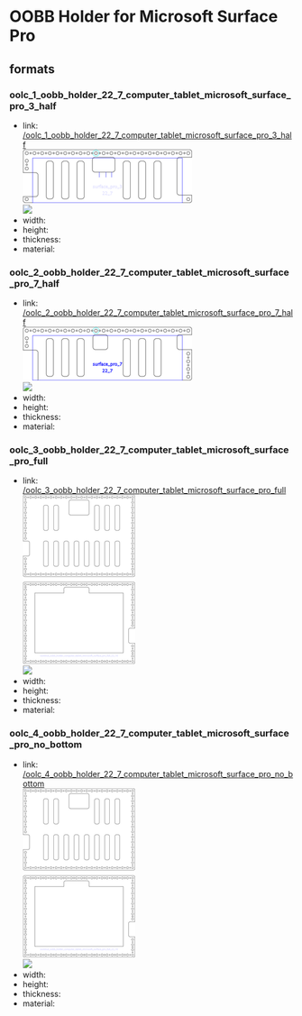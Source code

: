 # OOBB Holder for Microsoft Surface Pro


## formats

### oolc_1_oobb_holder_22_7_computer_tablet_microsoft_surface_pro_3_half
* link: [/oolc_1_oobb_holder_22_7_computer_tablet_microsoft_surface_pro_3_half](oolc_1_oobb_holder_22_7_computer_tablet_microsoft_surface_pro_3_half)  
![](oolc_1_oobb_holder_22_7_computer_tablet_microsoft_surface_pro_3_half/working_300.png)  
![](oolc_1_oobb_holder_22_7_computer_tablet_microsoft_surface_pro_3_half/image_300.jpg)  
* width:   
* height:   
* thickness:   
* material:   
 

### oolc_2_oobb_holder_22_7_computer_tablet_microsoft_surface_pro_7_half
* link: [/oolc_2_oobb_holder_22_7_computer_tablet_microsoft_surface_pro_7_half](oolc_2_oobb_holder_22_7_computer_tablet_microsoft_surface_pro_7_half)  
![](oolc_2_oobb_holder_22_7_computer_tablet_microsoft_surface_pro_7_half/working_300.png)  
![](oolc_2_oobb_holder_22_7_computer_tablet_microsoft_surface_pro_7_half/image_300.jpg)  
* width:   
* height:   
* thickness:   
* material:   
 

### oolc_3_oobb_holder_22_7_computer_tablet_microsoft_surface_pro_full
* link: [/oolc_3_oobb_holder_22_7_computer_tablet_microsoft_surface_pro_full](oolc_3_oobb_holder_22_7_computer_tablet_microsoft_surface_pro_full)  
![](oolc_3_oobb_holder_22_7_computer_tablet_microsoft_surface_pro_full/working_300.png)  
![](oolc_3_oobb_holder_22_7_computer_tablet_microsoft_surface_pro_full/image_300.jpg)  
* width:   
* height:   
* thickness:   
* material:   
 

### oolc_4_oobb_holder_22_7_computer_tablet_microsoft_surface_pro_no_bottom
* link: [/oolc_4_oobb_holder_22_7_computer_tablet_microsoft_surface_pro_no_bottom](oolc_4_oobb_holder_22_7_computer_tablet_microsoft_surface_pro_no_bottom)  
![](oolc_4_oobb_holder_22_7_computer_tablet_microsoft_surface_pro_no_bottom/working_300.png)  
![](oolc_4_oobb_holder_22_7_computer_tablet_microsoft_surface_pro_no_bottom/image_300.jpg)  
* width:   
* height:   
* thickness:   
* material:   
 
